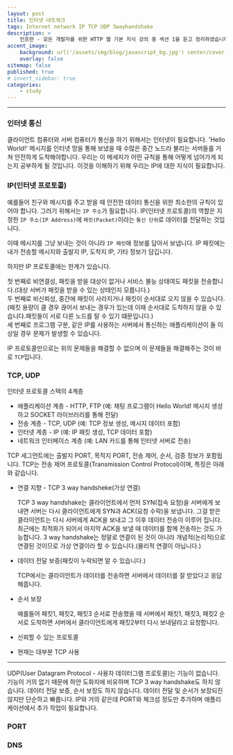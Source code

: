```yaml
---
layout: post
title: 인터넷 네트워크
tags: Internet network IP TCP UDP 3wayhandshake
description: >
    인프런 - 모든 개발자를 위한 HTTP 웹 기본 지식 강의 중 섹션 1을 듣고 정리하였습니다.
accent_image:
    background: url('/assets/img/blog/javascript_bg.jpg') center/cover
    overlay: false
sitemap: false
published: true
# invert_sidebar: true
categories:
    - study
---
```


---

### 인터넷 통신

클라이언트 컴퓨터와 서버 컴퓨터가 통신을 하기 위해서는 인터넷이 필요합니다.
'Hello World!' 메시지를 인터넷 망을 통해 보냈을 때 수많은 중간 노드라 불리는 서버들를 거쳐
안전하게 도착해야합니다.
우리는 이 메세지가 어떤 규칙을 통해 어떻게 넘어가게 되는지 공부하게 될 것입니다.
이것을 이해하기 위해 우리는 IP에 대한 지식이 필요합니다.

### IP(인터넷 프로토콜)

예를들어 친구와 메시지를 주고 받을 때 안전한 데이터 통신을 위한 최소한의 규칙이 있어야 합니다.
그러기 위해서는 `IP 주소`가 필요합니다.
IP(인터넷 프로토콜)의 역할은 지정한 `IP 주소(IP Address)`에 `패킷(Packet)`이라는 `통신 단위`로 데이터를 전달하는 것입니다.

이때 메시지를 그냥 보내는 것이 아니라 `IP 패킷`애 정보를 담아서 보냅니다.
IP 패킷에는 내가 전송할 메시지와 출발지 IP, 도착지 IP, 기타 정보가 담깁니다.

하지만 IP 프로토콜에는 한계가 있습니다.

첫 번째로 비연결성, 패킷을 받을 대상이 없거나 서비스 불능 상태여도 패킷을 전송합니다.(대상 서버가 패킷을 받을 수 있는 상태인지 모릅니다.)<br>
두 번째로 비신뢰성, 중간에 패킷이 사라지거나 패킷이 순서대로 오지 않을 수 있습니다.(패킷 용량이 클 경우 끊어서 보내는 경우가 있는데 이때 순서대로 도착하지 않을 수 있습니다.패킷들이 서로 다른 노드를 탈 수 있기 떄문입니다.)<br>
세 번째로 프로그램 구분, 같은 IP를 사용하는 서버에서 통신하는 애플리케이션이 둘 이상일 경우 문제가 발생할 수 있습니다.<br>

IP 프로토콜만으로는 위의 문제들을 해결할 수 없으며 이 문제들을 해결해주는 것이 바로 `TCP`입니다.

### TCP, UDP

인터넷 프로토콜 스택의 4계층

-   애플리케이션 계층 - HTTP, FTP (예: 채팅 프로그램이 Hello World! 메시지 생성하고 SOCKET 라이브러리를 통해 전달)
-   전송 계층 - TCP, UDP (예: TCP 정보 생성, 메시지 데이터 포함)
-   인터넷 계층 - IP (예: IP 패킷 생성, TCP 데이터 포함)
-   네트워크 인터페이스 계층 (예: LAN 카드를 통해 인터넷 서버로 전송)

TCP 세그먼트에는 출발지 PORT, 목적지 PORT, 전송 제어, 순서, 검증 정보가 포함됩니다.
TCP는 전송 제어 프로토콜(Transmission Control Protocol)이며, 특징은 아래와 같습니다.

-   연결 지향 - TCP 3 way handsheke(가상 연결)

    TCP 3 way handshake는 클라이언트에서 먼저 SYN(접속 요청)을 서버에게 보내면 서버는 다시 클라이언트에게 SYN과 ACK(요청 수락)을 보냅니다.
    그걸 받은 클라이언트는 다시 서버에게 ACK을 보내고 그 이후 데이터 전송이 이루어 집니다.
    최근에는 최적화가 되어서 마지막 ACK을 보낼 때 데이터를 함께 전송하는 것도 가능합니다.
    3 way handshake는 정말로 연결이 된 것이 아니라 개념적(논리적)으로 연결된 것이므로 가상 연결이라 할 수 있습니다.(물리적 연결이 아닙니다.)

-   데이터 전달 보증(패킷이 누락되면 알 수 있습니다.)

    TCP에서는 클라이언트가 데이터를 전송하면 서버에서 데이터를 잘 받았다고 응답해줍니다.

-   순서 보장

    예를들어 패킷1, 패킷2, 패킷3 순서로 전송했을 때 서버에서 패킷1, 패킷3, 패킷2 순서로 도착하면 서버에서 클라이언트에게 패킷2부터 다시 보내달라고 요청합니다.

-   신뢰할 수 있는 프로토콜
-   현재는 대부분 TCP 사용

---

UDP(User Datagram Protocol - 사용자 데이터그램 프로토콜)는 기능이 없습니다.
기능이 거의 없기 때문에 하얀 도화지에 비유하며 TCP 3 way handshake도 하지 않습니다.
데이터 전달 보증, 순서 보장도 하지 않습니다.
데이터 전달 및 순서가 보장되진 않지만 단순하고 빠릅니다.
IP와 거의 같은데 PORT와 체크섬 정도만 추가하며 애플리케이션에서 추가 작업이 필요합니다.

### PORT

### DNS
